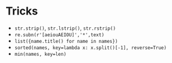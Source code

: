 # Tricks

- `str.strip()`, `str.lstrip()`, `str.rstrip()`
- `re.subn(r'[aeiouAEIOU]','*',text)`
- `list({name.title() for name in names})`
- `sorted(names, key=lambda x: x.split()[-1], reverse=True)`
- `min(names, key=len)`
